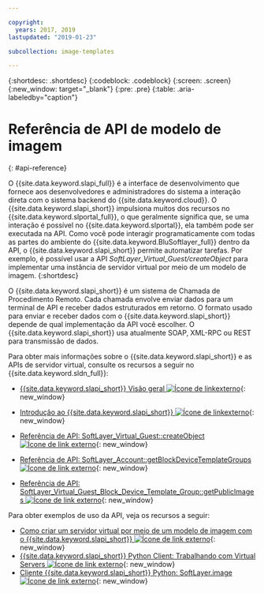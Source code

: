 ```yaml
---

copyright:
  years: 2017, 2019
lastupdated: "2019-01-23"

subcollection: image-templates

---
```


{:shortdesc: .shortdesc}
{:codeblock: .codeblock}
{:screen: .screen}
{:new_window: target="_blank"}
{:pre: .pre}
{:table: .aria-labeledby="caption"}

# Referência de API de modelo de imagem
{: #api-reference}

O {{site.data.keyword.slapi_full}} é a interface de desenvolvimento que fornece aos desenvolvedores e administradores do sistema a interação direta com o sistema backend do {{site.data.keyword.cloud}}. O {{site.data.keyword.slapi_short}} impulsiona muitos dos recursos no {{site.data.keyword.slportal_full}}, o que geralmente significa que, se uma interação é possível no {{site.data.keyword.slportal}}, ela também pode ser executada na API. Como você pode interagir programaticamente com todas as partes do ambiente do {{site.data.keyword.BluSoftlayer_full}} dentro da API, o {{site.data.keyword.slapi_short}} permite automatizar tarefas. Por exemplo, é possível usar
a API *SoftLayer_Virtual_Guest/createObject* para implementar uma instância de servidor virtual por meio de um modelo de imagem.
{:shortdesc}

O {{site.data.keyword.slapi_short}} é um sistema de Chamada de Procedimento Remoto. Cada chamada envolve enviar dados para um terminal de API e receber dados estruturados em retorno. O formato usado para enviar e receber dados com o {{site.data.keyword.slapi_short}} depende de qual implementação da API você escolher. O {{site.data.keyword.slapi_short}} usa atualmente SOAP, XML-RPC ou REST para transmissão de dados.

Para obter mais informações sobre o {{site.data.keyword.slapi_short}} e as APIs de servidor virtual, consulte os recursos a seguir no {{site.data.keyword.sldn_full}}:
* [{{site.data.keyword.slapi_short}} Visão geral ![Ícone de linkexterno](../icons/launch-glyph.svg "Ícone de link externo")](https://softlayer.github.io/reference/softlayerapi/){: new_window}

* [Introdução ao {{site.data.keyword.slapi_short}} ![Ícone de linkexterno](../icons/launch-glyph.svg "Ícone de link externo")](https://softlayer.github.io/article/getting-started/){: new_window}

* [Referência de API: SoftLayer_Virtual_Guest::createObject ![Ícone de link externo](../icons/launch-glyph.svg "Ícone de linkexterno")](https://softlayer.github.io/reference/services/SoftLayer_Virtual_Guest/createObject/){: new_window}

* [Referência de API: SoftLayer_Account::getBlockDeviceTemplateGroups ![Ícone de link externo](../icons/launch-glyph.svg "Ícone de link externo")](https://softlayer.github.io/reference/services/SoftLayer_Account/getBlockDeviceTemplateGroups/){: new_window}
* [Referência de API: SoftLayer_Virtual_Guest_Block_Device_Template_Group::getPublicImages ![Ícone de link externo](../icons/launch-glyph.svg "Ícone de link externo")](https://softlayer.github.io/reference/services/SoftLayer_Virtual_Guest_Block_Device_Template_Group/getPublicImages/){: new_window}

Para obter exemplos de uso da API, veja os recursos a seguir:
* [Como criar um servidor virtual por meio de um modelo de imagem com o {{site.data.keyword.slapi_short}} ![Ícone de link externo](../icons/launch-glyph.svg "Ícone de link externo")](https://stackoverflow.com/questions/41138874/how-to-create-virtual-server-using-standard-template-softlayer-using-rest-api){: new_window}
* [{{site.data.keyword.slapi_short}} Python Client: Trabalhando com Virtual Servers ![Ícone de link externo](../icons/launch-glyph.svg "Ícone de link externo")](http://softlayer-python.readthedocs.io/en/latest/cli/vs.html){: new_window}
* [Cliente {{site.data.keyword.slapi_short}} Python: SoftLayer.image ![Ícone de link externo](../icons/launch-glyph.svg "Ícone de link externo")](https://softlayer-api-python-client.readthedocs.io/en/latest/api/managers/image/){: new_window}
